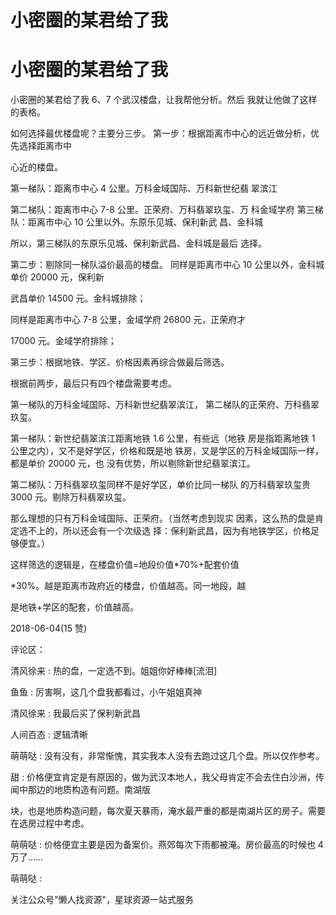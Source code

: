 # 小密圈的某君给了我

# 小密圈的某君给了我

小密圈的某君给了我 6、7 个武汉楼盘，让我帮他分析。然后 我就让他做了这样的表格。

如何选择最优楼盘呢？主要分三步。 第一步：根据距离市中心的远近做分析，优先选择距离市中

心近的楼盘。

第一梯队：距离市中心 4 公里。万科金域国际、万科新世纪翡 翠滨江

第二梯队：距离市中心 7-8 公里。正荣府、万科翡翠玖玺、万 科金域学府 第三梯队：距离市中心 10 公里以外。东原乐见城、保利新武 昌、金科城

所以，第三梯队的东原乐见城、保利新武昌、金科城是最后 选择。

第二步：剔除同一梯队溢价最高的楼盘。 同样是距离市中心 10 公里以外，金科城单价 20000 元，保利新

武昌单价 14500 元。金科城排除；

同样是距离市中心 7-8 公里，金域学府 26800 元，正荣府才

17000 元。金域学府排除；

第三步：根据地铁、学区、价格因素再综合做最后筛选。

根据前两步，最后只有四个楼盘需要考虑。

第一梯队的万科金域国际、万科新世纪翡翠滨江， 第二梯队的正荣府、万科翡翠玖玺。

第一梯队：新世纪翡翠滨江距离地铁 1.6 公里，有些远（地铁 房是指距离地铁 1 公里之内），又不是好学区，价格和既是地 铁房，又是学区的万科金域国际一样，都是单价 20000 元，也 没有优势，所以剔除新世纪翡翠滨江。

第二梯队：万科翡翠玖玺同样不是好学区，单价比同一梯队 的万科翡翠玖玺贵 3000 元。剔除万科翡翠玖玺。

那么理想的只有万科金域国际、正荣府。（当然考虑到现实 因素，这么热的盘是肯定选不上的，所以还会有一个次级选 择：保利新武昌，因为有地铁学区，价格足够便宜。）

这样筛选的逻辑是，在楼盘价值=地段价值*70%+配套价值

*30%。越是距离市政府近的楼盘，价值越高。同一地段，越

是地铁+学区的配套，价值越高。

2018-06-04(15 赞)

评论区：

清风徐来 : 热的盘，一定选不到。姐姐你好棒棒[流泪]

鱼鱼 : 厉害啊，这几个盘我都看过，小午姐姐真神

清风徐来 : 我最后买了保利新武昌

人间百态 : 逻辑清晰

萌萌哒 : 没有没有，非常惭愧，其实我本人没有去跑过这几个盘。所以仅作参考。

甜 : 价格便宜肯定是有原因的，做为武汉本地人，我父母肯定不会去住白沙洲，传闻中那边的地质构造有问题。南湖版

块，也是地质构造问题，每次夏天暴雨，淹水最严重的都是南湖片区的房子。需要在选房过程中考虑。

萌萌哒 : 价格便宜主要是因为备案价。燕郊每次下雨都被淹。房价最高的时候也 4 万了……

萌萌哒 :

关注公众号"懒人找资源"，星球资源一站式服务